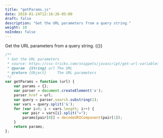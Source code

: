 ```yaml
---
title: "getParams.js"
date: 2018-01-24T12:16:26-05:00
draft: false
description: "Get the URL parameters from a query string."
weight: 10
noIndex: false
---
```


Get the URL parameters from a query string. {{<learn-how hash="get-all-query-string-parameters">}}

```js
/**
 * Get the URL parameters
 * source: https://css-tricks.com/snippets/javascript/get-url-variables/
 * @param  {String} url The URL
 * @return {Object}     The URL parameters
 */
var getParams = function (url) {
	var params = {};
	var parser = document.createElement('a');
	parser.href = url;
	var query = parser.search.substring(1);
	var vars = query.split('&');
	for (var i=0; i < vars.length; i++) {
		var pair = vars[i].split("=");
		params[pair[0]] = decodeURIComponent(pair[1]);
	}
	return params;
};
```